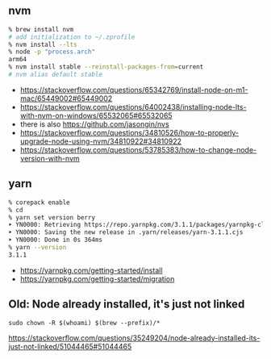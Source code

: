 ## nvm

```zsh
% brew install nvm
# add initialization to ~/.zprofile
% nvm install --lts
% node -p "process.arch"
arm64
% nvm install stable --reinstall-packages-from=current
# nvm alias default stable
```

- https://stackoverflow.com/questions/65342769/install-node-on-m1-mac/65449002#65449002
- https://stackoverflow.com/questions/64002438/installing-node-lts-with-nvm-on-windows/65532065#65532065
- there is also https://github.com/jasongin/nvs
- https://stackoverflow.com/questions/34810526/how-to-properly-upgrade-node-using-nvm/34810922#34810922
- https://stackoverflow.com/questions/53785383/how-to-change-node-version-with-nvm

## yarn

```zsh
% corepack enable
% cd
% yarn set version berry
➤ YN0000: Retrieving https://repo.yarnpkg.com/3.1.1/packages/yarnpkg-cli/bin/yarn.js
➤ YN0000: Saving the new release in .yarn/releases/yarn-3.1.1.cjs
➤ YN0000: Done in 0s 364ms
% yarn --version
3.1.1
```

- https://yarnpkg.com/getting-started/install
- https://yarnpkg.com/getting-started/migration

## Old: Node already installed, it's just not linked

`sudo chown -R $(whoami) $(brew --prefix)/*`

https://stackoverflow.com/questions/35249204/node-already-installed-its-just-not-linked/51044465#51044465
